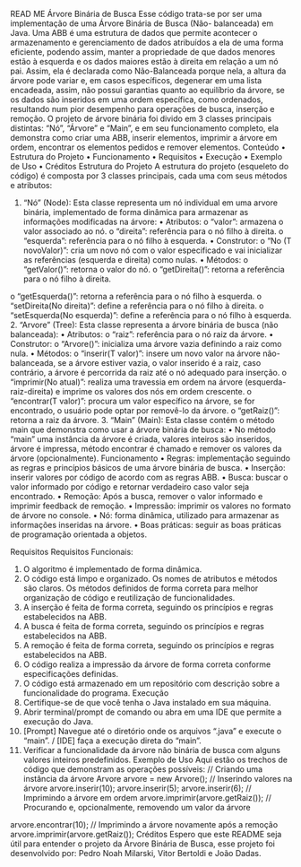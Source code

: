 READ ME Árvore Binária de Busca
Esse código trata-se por ser uma implementação de uma Árvore Binária de Busca (Não- balanceada) em Java. Uma ABB é uma estrutura de dados que permite acontecer o armazenamento e gerenciamento de dados atribuídos a ela de uma forma eficiente, podendo assim, manter a propriedade de que dados menores estão à esquerda e os dados maiores estão à direita em relação a um nó pai. Assim, ela é declarada como Não-Balanceada porque nela, a altura da árvore pode variar e, em casos específicos, degenerar em uma lista encadeada, assim, não possui garantias quanto ao equilíbrio da árvore, se os dados são inseridos em uma ordem específica, como ordenados, resultando num pior desempenho para operações de busca, inserção e remoção. O projeto de árvore binária foi divido em 3 classes principais distintas: “Nó”, “Árvore” e “Main”, e em seu funcionamento completo, ela demonstra como criar uma ABB, inserir elementos, imprimir a árvore em ordem, encontrar os elementos pedidos e remover elementos.
Conteúdo
• Estrutura do Projeto
• Funcionamento
• Requisitos
• Execução
• Exemplo de Uso
• Créditos
Estrutura do Projeto
A estrutura do projeto (esqueleto do código) é composta por 3 classes principais, cada uma com seus métodos e atributos:
1. “Nó” (Node):
Esta classe representa um nó individual em uma arvore binária, implementado de forma dinâmica para armazenar as informações modificadas na árvore:
• Atributos:
o “valor”: armazena o valor associado ao nó.
o “direita”: referência para o nó filho à direita.
o “esquerda”: referência para o nó filho à esquerda.
• Construtor:
o “No (T novoValor)”: cria um novo nó com o valor especificado e vai
inicializar as referências (esquerda e direita) como nulas. • Métodos:
o “getValor()”: retorna o valor do nó.
o “getDireita()”: retorna a referência para o nó filho à direita.
      
o “getEsquerda()”: retorna a referência para o nó filho à esquerda.
o “setDireita(No<T> direita)”: define a referência para o nó filho à direita. o “setEsquerda(No<T> esquerda)”: define a referência para o nó filho à
esquerda.
2. “Arvore” (Tree):
Esta classe representa a árvore binária de busca (não balanceada): • Atributos:
o “raiz”: referência para o nó raiz da árvore. • Construtor:
o “Arvore()”: inicializa uma árvore vazia definindo a raiz como nula. • Métodos:
o “inserir(T valor)”: insere um novo valor na árvore não-balanceada, se a árvore estiver vazia, o valor inserido é a raiz, caso contrário, a árvore é percorrida da raiz até o nó adequado para inserção.
o “imprimir(No<T> atual)”: realiza uma travessia em ordem na árvore (esquerda-raiz-direita) e imprime os valores dos nós em ordem crescente.
o “encontrar(T valor)”: procura um valor específico na árvore, se for encontrado, o usuário pode optar por removê-lo da árvore.
o “getRaiz()”: retorna a raiz da árvore.
3. “Main” (Main):
Esta classe contém o método main que demonstra como usar a árvore binária de busca:
• No método “main” uma instância da árvore é criada, valores inteiros são inseridos,
árvore é impressa, método encontrar é chamado e remover os valores da árvore (opcionalmente).
Funcionamento
• Regras: implementação seguindo as regras e princípios básicos de uma árvore binária de busca.
• Inserção: inserir valores por código de acordo com as regras ABB.
• Busca: buscar o valor informado por código e retornar verdadeiro caso valor seja
encontrado.
• Remoção: Após a busca, remover o valor informado e imprimir feedback de
remoção.
• Impressão: imprimir os valores no formato de árvore no console.
• Nó: forma dinâmica, utilizado para armazenar as informações inseridas na árvore.
• Boas práticas: seguir as boas práticas de programação orientada a objetos.
    
Requisitos
Requisitos Funcionais:
1. O algoritmo é implementado de forma dinâmica.
2. O código está limpo e organizado. Os nomes de atributos e métodos são
claros. Os métodos definidos de forma correta para melhor organização de
código e reutilização de funcionalidades.
3. A inserção é feita de forma correta, seguindo os princípios e regras
estabelecidos na ABB.
4. A busca é feita de forma correta, seguindo os princípios e regras
estabelecidos na ABB.
5. A remoção é feita de forma correta, seguindo os princípios e regras
estabelecidos na ABB.
6. O código realiza a impressão da árvore de forma correta conforme
especificações definidas.
7. O código está armazenado em um repositório com descrição sobre a
funcionalidade do programa.
Execução
1. Certifique-se de que você tenha o Java instalado em sua máquina.
2. Abrir terminal/prompt de comando ou abra em uma IDE que permite a execução do
Java.
3. [Prompt] Navegue até o diretório onde os arquivos “.java” e execute o “main”. / [IDE]
faça a execução direta do “main”.
4. Verificar a funcionalidade da árvore não binária de busca com alguns valores inteiros
predefinidos.
Exemplo de Uso
Aqui estão os trechos de código que demonstram as operações possíveis: // Criando uma instância da árvore
Arvore<Integer> arvore = new Arvore<Integer>(); // Inserindo valores na árvore
arvore.inserir(10); arvore.inserir(5); arvore.inserir(6);
// Imprimindo a árvore em ordem arvore.imprimir(arvore.getRaiz());
// Procurando e, opcionalmente, removendo um valor da árvore

arvore.encontrar(10);
// Imprimindo a árvore novamente após a remoção
arvore.imprimir(arvore.getRaiz());
Créditos
Espero que este README seja útil para entender o projeto da Árvore Binária de Busca, esse projeto foi desenvolvido por: Pedro Noah Milarski, Vitor Bertoldi e João Dadas.

